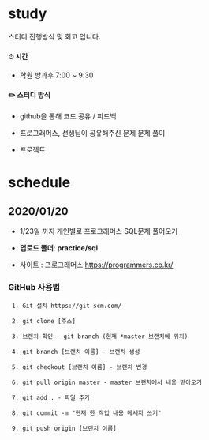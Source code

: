 # study

스터디 진행방식 및 회고 입니다.


#### ⏱ 시간

- 학원 방과후 7:00 ~ 9:30

#### ✏️ 스터디 방식

- github을 통해 코드 공유 / 피드백

- 프로그래머스, 선생님이 공유해주신 문제 문제 풀이

- 프로젝트

# schedule

## 2020/01/20

- 1/23일 까지 개인별로 프로그래머스 SQL문제 풀어오기

- __업로드 폴더__: __practice/sql__

- 사이트 : 프로그래머스 <https://programmers.co.kr/>




### GitHub 사용법

```
 1. Git 설치 https://git-scm.com/
 
 2. git clone [주소]

 3. 브랜치 확인 - git branch (현재 *master 브랜치에 위치)

 4. git branch [브랜치 이름] - 브랜치 생성

 5. git checkout [브랜치 이름] - 브랜치 변경

 6. git pull origin master - master 브랜치에서 내용 받아오기

 7. git add . - 파일 추가

 8. git commit -m "현재 한 작업 내용 메세지 쓰기"

 9. git push origin [브랜치 이름]



```

